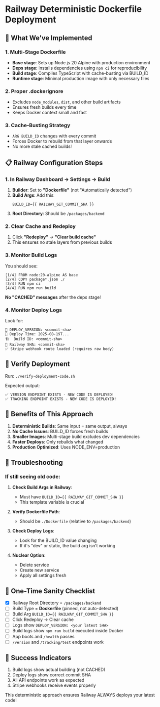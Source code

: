 # Railway Deterministic Dockerfile Deployment

## 🎯 What We've Implemented

### 1. Multi-Stage Dockerfile
- **Base stage**: Sets up Node.js 20 Alpine with production environment
- **Deps stage**: Installs dependencies using `npm ci` for reproducibility
- **Build stage**: Compiles TypeScript with cache-busting via BUILD_ID
- **Runtime stage**: Minimal production image with only necessary files

### 2. Proper .dockerignore
- Excludes `node_modules`, `dist`, and other build artifacts
- Ensures fresh builds every time
- Keeps Docker context small and fast

### 3. Cache-Busting Strategy
- `ARG BUILD_ID` changes with every commit
- Forces Docker to rebuild from that layer onwards
- No more stale cached builds!

## 📋 Railway Configuration Steps

### 1. In Railway Dashboard → Settings → Build

1. **Builder**: Set to **"Dockerfile"** (not "Automatically detected")
2. **Build Args**: Add this:
   ```
   BUILD_ID={{ RAILWAY_GIT_COMMIT_SHA }}
   ```
3. **Root Directory**: Should be `/packages/backend`

### 2. Clear Cache and Redeploy

1. Click **"Redeploy"** → **"Clear build cache"**
2. This ensures no stale layers from previous builds

### 3. Monitor Build Logs

You should see:
```
[1/4] FROM node:20-alpine AS base
[2/4] COPY package*.json ./
[3/4] RUN npm ci
[4/4] RUN npm run build
```

**No "CACHED" messages** after the deps stage!

### 4. Monitor Deploy Logs

Look for:
```
🚀 DEPLOY_VERSION: <commit-sha>
📅 Deploy Time: 2025-08-19T...
🏗️  Build ID: <commit-sha>
🔨 Railway SHA: <commit-sha>
✅ Stripe webhook route loaded (requires raw body)
```

## 🧪 Verify Deployment

Run: `./verify-deployment-code.sh`

Expected output:
```
✅ VERSION ENDPOINT EXISTS - NEW CODE IS DEPLOYED!
✅ TRACKING ENDPOINT EXISTS - NEW CODE IS DEPLOYED!
```

## 🚀 Benefits of This Approach

1. **Deterministic Builds**: Same input = same output, always
2. **No Cache Issues**: BUILD_ID forces fresh builds
3. **Smaller Images**: Multi-stage build excludes dev dependencies
4. **Faster Deploys**: Only rebuilds what changed
5. **Production Optimized**: Uses NODE_ENV=production

## 🔧 Troubleshooting

### If still seeing old code:

1. **Check Build Args in Railway**:
   - Must have `BUILD_ID={{ RAILWAY_GIT_COMMIT_SHA }}`
   - This template variable is crucial

2. **Verify Dockerfile Path**:
   - Should be `./Dockerfile` (relative to `/packages/backend`)

3. **Check Deploy Logs**:
   - Look for the BUILD_ID value changing
   - If it's "dev" or static, the build arg isn't working

4. **Nuclear Option**:
   - Delete service
   - Create new service
   - Apply all settings fresh

## 📝 One-Time Sanity Checklist

- [x] Railway Root Directory = `/packages/backend`
- [ ] Build Type = **Dockerfile** (pinned, not auto-detected)
- [ ] Build Arg `BUILD_ID={{ RAILWAY_GIT_COMMIT_SHA }}`
- [ ] Click Redeploy → Clear cache
- [ ] Logs show `DEPLOY_VERSION: <your latest SHA>`
- [ ] Build logs show `npm run build` executed inside Docker
- [ ] App boots and `/health` passes
- [ ] `/version` and `/tracking/test` endpoints work

## 🎉 Success Indicators

1. Build logs show actual building (not CACHED)
2. Deploy logs show correct commit SHA
3. All API endpoints work as expected
4. Stripe webhooks receive events properly

This deterministic approach ensures Railway ALWAYS deploys your latest code!
